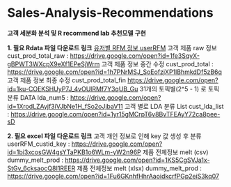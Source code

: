 # Sales-Analysis-Recommendations
<b>고객 세분화 분석 및 R recommend lab 추천모델 구현</b>

<b>1. 필요 Rdata 파일 다운로드 링크</b>
<a href="https://drive.google.com/open?id=1t_dYJqb_71ZRsh8EAGSA5guvlTVhQOou">유저별 RFM 정보 userRFM</a>
고객 제품 raw 정보 cust_prod_total_raw : https://drive.google.com/open?id=1fe3SqyX-gBPWT3WXcpX9eXf1EPeSjWrm
고객 제품 정보 중간 수정 cust_prod_total : https://drive.google.com/open?id=1h7PNrMSJ_SoEofzjXP1lBhmkdDf5zB6q
고객 제품 정보 최종 수정 cust_prod_total_fin https://drive.google.com/open?id=1ku-COEKSHUyP7J_4vOUlRMf7Y3qUB_Gu
31개의 토픽별(2^5 - 1) 로 토픽 분류 DATA lda_num5 : https://drive.google.com/open?id=1XrodLZAyjf3iVJbNe1H_fSo2oJjbaV11
고객 별로 LDA 분류 List cust_lda_list : https://drive.google.com/open?id=1yr15gMCrpT6v8BvTFEAyY72ca8pee-sD

<b>2. 필요 excel 파일 다운로드 링크</b>
고객 개인 정보로 인해 key 값 생성 후 분류 userRFM_custid_key : https://drive.google.com/open?id=1bi3xcosGW4gsYTaPKB1o6WLm-yW2n96P
제품 전체정보 melt (csv) dummy_melt_prod : https://drive.google.com/open?id=1KS5CgSVJa1x-StGv_6cksaocQ8I1REER
제품 전체정보 melt (xlsx) dummy_melt_prod : https://drive.google.com/open?id=1Fu6GKnhfHhrAaoidkcrfPGp2eiS3kq07
